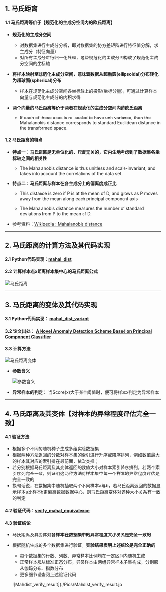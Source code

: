 

## 1. 马氏距离

#### 1.1 马氏距离等价于【规范化的主成分空间内的欧氏距离】
  
- **规范化的主成分空间**
  - 对数据集进行主成分分析，即对数据集的协方差矩阵进行特征值分解，求主成分（特征向量）
  - 对所有主成分进行归一化处理，这些规范化的主成分即构成了规范化主成分空间的坐标轴

- **将样本映射至规范化主成分空间，意味着数据从超椭圆(ellipsoidal)分布转化为超球面(spherical)分布**
  - 样本在规范化主成分空间各坐标轴上的投影(坐标分量)，可通过计算样本向量与规范化主成分的内积求得

- **两个向量的马氏距离等价于两者在规范化的主成分空间内的欧氏距离** 
  - If each of these axes is re-scaled to have unit variance, then the Mahalanobis distance corresponds to standard Euclidean distance in the transformed space. 


#### 1.2 马氏距离的特点
- **特点一：马氏距离是无单位化的、尺度无关的，它内生地考虑到了数据集各坐标轴之间的相关性**
  - The Mahalanobis distance is thus unitless and scale-invariant, and takes into account the correlations of the data set.
 
- **特点二：马氏距离与样本在各主成分上的偏离度成正比**
   - This distance is zero if P is at the mean of D, and grows as P moves away from the mean along each principal component axis

   - The Mahalanobis distance measures the number of standard deviations from P to the mean of D. 

- 参考资料：[Wikipedia : Mahalanobis distance](https://en.wikipedia.org/wiki/Mahalanobis_distance) 

---

## 2. 马氏距离的计算方法及其代码实现
#### 2.1 Python代码实现：[mahal_dist](./mahal_dist.py) 

#### 2.2 计算样本点x距离样本集中心的马氏距离公式   
![马氏距离](./Pics/mahal_dist.jpg)

---

## 3. 马氏距离的变体及其代码实现   
#### 3.1 Python代码实现： [mahal_dist_variant](./mahal_dist_variant.py)

#### 3.2 论文出处： [A Novel Anomaly Detection Scheme Based on Principal Component Classifier](https://github.com/Albertsr/Anomaly-Detection/blob/master/UnSupervised-Based%20on%20PCA/Papers/A%20Novel%20Anomaly%20Detection%20Scheme%20Based%20on%20Principal%20Component%20Classifier.pdf) 

#### 3.3 计算方法

  ![马氏距离变体](./Pics/%E9%A9%AC%E6%B0%8F%E8%B7%9D%E7%A6%BB%E5%8F%98%E4%BD%93.jpg)

- **参数含义**

   ![参数含义](./Pics/%E5%8F%98%E4%BD%93%E5%8F%82%E6%95%B0%E5%90%AB%E4%B9%89.jpg)
   
- **异常样本的判定：** 当Score(x)大于某个阈值时，便可将样本x判定为异常样本

---

## 4. 马氏距离及其变体【对样本的异常程度评估完全一致】

#### 4.1 验证方法
- 根据多个不同的随机种子生成多组实验数据集
- 根据两种方法返回的分数对样本集的索引进行升序或降序排列，例如数值最大的样本其对应的索引排在最前面，依次类推；
- 若分别根据马氏距离及其变体返回的数值大小对样本索引降序排列，若两个索引序列完全一致，则证明这两种方法对样本集中每一个样本的异常程度评估是完全一致的
- 换句话说，在数据集中随机抽取两个不同样本a与b，若马氏距离返回的数据显示样本a比样本b更偏离数据数据中心，则马氏距离变体对这种大小关系有一致的判定

#### 4.2 验证代码：[verify_mahal_equivalence](./verify_mahal_equivalence.py)

#### 4.3 验证结论
- 马氏距离及其变体对**各样本在数据集中的异常程度大小关系是完全一致的**
- 根据随机生成的多个数据集进行验证，**实验结果表明上述结论是完全正确的**
  - 每个数据集的行数、列数、异常样本比例均在一定区间内随机生成
  - 正常样本服从标准正态分布，异常样本由两组异常样本子集构成，分别服从伽玛分布、指数分布
  - 更多细节请查阅上述验证代码
  
   ![Mahdist_verify_result](./Pics/Mahdist_verify_result.jp